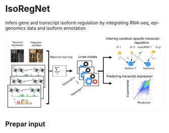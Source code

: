 # IsoRegNet



Infers gene and transcript isoform regulation by integrating RNA-seq, epi-genomics data and isoform annotation.


![myimage-alt-tag](https://github.com/CSBioAzim/IsoRegNet/blob/master/Pipeline.png.001.jpeg)


## Prepar input
